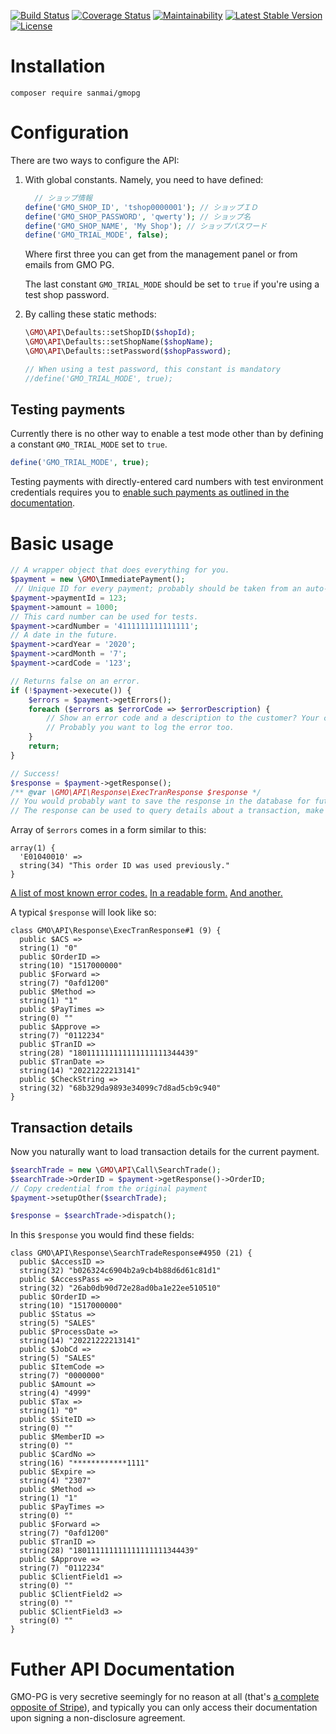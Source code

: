 [![Build Status](https://travis-ci.org/sanmai/gmopg.svg?branch=master)](https://travis-ci.org/sanmai/gmopg)
[![Coverage Status](https://coveralls.io/repos/github/sanmai/gmopg/badge.svg?branch=master)](https://coveralls.io/github/sanmai/gmopg?branch=master)
[![Maintainability](https://api.codeclimate.com/v1/badges/96a309a0d0ad62c41de6/maintainability)](https://codeclimate.com/github/sanmai/gmopg/maintainability)
[![Latest Stable Version](https://poser.pugx.org/sanmai/gmopg/version)](https://packagist.org/packages/sanmai/gmopg)
[![License](https://poser.pugx.org/sanmai/gmopg/license)](https://packagist.org/packages/sanmai/gmopg)

# Installation

    composer require sanmai/gmopg

# Configuration

There are two ways to configure the API:

1. With global constants. Namely, you need to have defined:

	```php
	  // ショップ情報
	define('GMO_SHOP_ID', 'tshop0000001'); // ショップＩＤ
	define('GMO_SHOP_PASSWORD', 'qwerty'); // ショップ名
	define('GMO_SHOP_NAME', 'My Shop'); // ショップパスワード
	define('GMO_TRIAL_MODE', false);
    ```
    Where first three you can get from the management panel or from emails from GMO PG.
    
    The last constant `GMO_TRIAL_MODE` should be set to `true` if you're using a test shop password. 

2. By calling these static methods:

	```php
	\GMO\API\Defaults::setShopID($shopId);
	\GMO\API\Defaults::setShopName($shopName);
	\GMO\API\Defaults::setPassword($shopPassword);
	
	// When using a test password, this constant is mandatory
	//define('GMO_TRIAL_MODE', true);
	```

## Testing payments

Currently there is no other way to enable a test mode other than by defining a constant `GMO_TRIAL_MODE` set to `true`.

```php
define('GMO_TRIAL_MODE', true);
```
Testing payments with directly-entered card numbers with test environment credentials requires you to [enable such payments as outlined in the documentation](https://faq.gmo-pg.com/service/Detail.aspx?id=2043&page=0&listNo=0&category=0).

# Basic usage

```php
// A wrapper object that does everything for you.
$payment = new \GMO\ImmediatePayment();
 // Unique ID for every payment; probably should be taken from an auto-increment field from the database.
$payment->paymentId = 123;
$payment->amount = 1000;
// This card number can be used for tests.
$payment->cardNumber = '4111111111111111';
// A date in the future.
$payment->cardYear = '2020';
$payment->cardMonth = '7';
$payment->cardCode = '123';

// Returns false on an error.
if (!$payment->execute()) {
	$errors = $payment->getErrors();
	foreach ($errors as $errorCode => $errorDescription) {
        // Show an error code and a description to the customer? Your choice.
        // Probably you want to log the error too.
	}
	return;
}

// Success!
$response = $payment->getResponse();
/** @var \GMO\API\Response\ExecTranResponse $response */
// You would probably want to save the response in the database for future reference.
// The response can be used to query details about a transaction, make refunds and so on.

```

Array of `$errors` comes in a form similar to this:

	array(1) {
	  'E01040010' =>
	  string(34) "This order ID was used previously."
	}

[A list of most known error codes.](https://faq.gmo-pg.com/service/Detail.aspx?id=480&printMode=1) [In a readable form.](https://github.com/fumikito/Literally-WordPress/blob/master/class/payment/gmo_error_handler.php) [And another.](https://github.com/everright/gmo-pg-php/blob/master/src/GMO/Payment/Consts.php)

A typical `$response` will look like so:
       
	class GMO\API\Response\ExecTranResponse#1 (9) {
	  public $ACS =>
	  string(1) "0"
	  public $OrderID =>
	  string(10) "1517000000"
	  public $Forward =>
	  string(7) "0afd1200"
	  public $Method =>
	  string(1) "1"
	  public $PayTimes =>
	  string(0) ""
	  public $Approve =>
	  string(7) "0112234"
	  public $TranID =>
	  string(28) "180111111111111111111344439"
	  public $TranDate =>
	  string(14) "20221222213141"
	  public $CheckString =>
	  string(32) "68b329da9893e34099c7d8ad5cb9c940"
	}

## Transaction details

Now you naturally want to load transaction details for the current payment. 

```php
$searchTrade = new \GMO\API\Call\SearchTrade();
$searchTrade->OrderID = $payment->getResponse()->OrderID;
// Copy credential from the original payment
$payment->setupOther($searchTrade);

$response = $searchTrade->dispatch();
```

In this `$response` you would find these fields:

	class GMO\API\Response\SearchTradeResponse#4950 (21) {
	  public $AccessID =>
	  string(32) "b026324c6904b2a9cb4b88d6d61c81d1"
	  public $AccessPass =>
	  string(32) "26ab0db90d72e28ad0ba1e22ee510510"
	  public $OrderID =>
	  string(10) "1517000000"
	  public $Status =>
	  string(5) "SALES"
	  public $ProcessDate =>
	  string(14) "20221222213141"
	  public $JobCd =>
	  string(5) "SALES"
	  public $ItemCode =>
	  string(7) "0000000"
	  public $Amount =>
	  string(4) "4999"
	  public $Tax =>
	  string(1) "0"
	  public $SiteID =>
	  string(0) ""
	  public $MemberID =>
	  string(0) ""
	  public $CardNo =>
	  string(16) "************1111"
	  public $Expire =>
	  string(4) "2307"
	  public $Method =>
	  string(1) "1"
	  public $PayTimes =>
	  string(0) ""
	  public $Forward =>
	  string(7) "0afd1200"
	  public $TranID =>
	  string(28) "180111111111111111111344439"
	  public $Approve =>
	  string(7) "0112234"
	  public $ClientField1 =>
	  string(0) ""
	  public $ClientField2 =>
	  string(0) ""
	  public $ClientField3 =>
	  string(0) ""
	}

# Futher API Documentation

GMO-PG is very secretive seemingly for no reason at all (that's [a complete opposite of Stripe](https://stripe.com/docs)), and typically you can only access their documentation upon signing a non-disclosure agreement.
